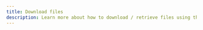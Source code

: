 ```yaml
---
title: Download files
description: Learn more about how to download / retrieve files using the Storage category of Amplify Framework
---
```


<inline-fragment platform="js" src="~/lib/storage/fragments/js/download.md"></inline-fragment>
<inline-fragment platform="ios" src="~/lib/storage/fragments/ios/download.md"></inline-fragment>
<inline-fragment platform="android" src="~/lib/storage/fragments/android/download.md"></inline-fragment>
<inline-fragment platform="flutter" src="~/lib/storage/fragments/flutter/download.md"></inline-fragment>
